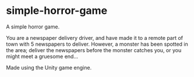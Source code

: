 # simple-horror-game

A simple horror game.

You are a newspaper delivery driver, and have made it to a remote part of town with 5 newspapers to deliver. However, a monster has been spotted in the area; deliver the newspapers before the monster catches you, or you might meet a gruesome end...

Made using the Unity game engine.
